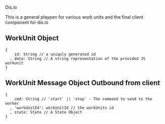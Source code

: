 Dis.io

This is a general playpen for various work units and the final client component for dis.io

**WorkUnit Object**
----
    {
        id: String // a uniquly generated id
      , data: String // A string representation of the provided JS workunit
    }

**WorkUnit Message Object Outbound from client**
----
    {
        cmd: String // `start` || `stop` - The command to send to the worker
      , 'workUnitId': workUnitId // the workUnits id
      , state: State // A State Object
    }